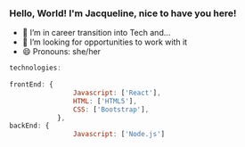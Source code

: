 ### Hello, World! I'm Jacqueline, nice to have you here!


- 🔭 I’m in career transition into Tech and...
- 🤔 I’m looking for opportunities to work with it
- 😄 Pronouns: she/her

``` js
technologies:
  
frontEnd: {
                Javascript: ['React'],
                HTML: ['HTML5'],
                CSS: ['Bootstrap'],
            },
backEnd: {
                Javascript: ['Node.js']

```
